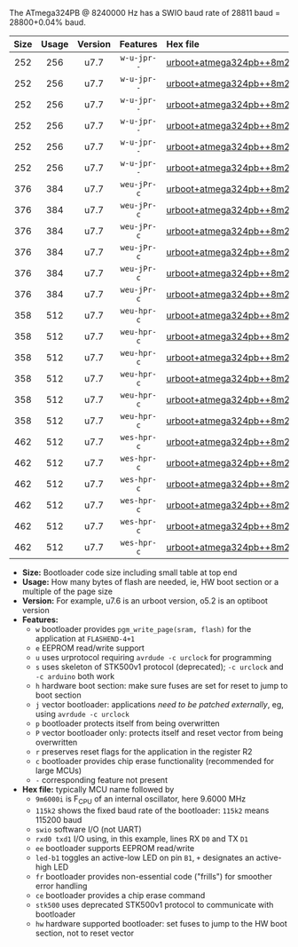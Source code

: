 The ATmega324PB @ 8240000 Hz has a SWIO baud rate of 28811 baud = 28800+0.04% baud.

|Size|Usage|Version|Features|Hex file|
|:-:|:-:|:-:|:-:|:--|
|252|256|u7.7|`w-u-jpr--`|[urboot+atmega324pb++8m2400i+++28k8_swio_rxd0_txd1_led+b0.hex](https://raw.githubusercontent.com/stefanrueger/urboot.hex/main/cores/mightycore/atmega324pb/internal_oscillator/fint++8m2400_Hz/br+++28k8_bps/urboot+atmega324pb++8m2400i+++28k8_swio_rxd0_txd1_led+b0.hex)|
|252|256|u7.7|`w-u-jpr--`|[urboot+atmega324pb++8m2400i+++28k8_swio_rxd0_txd1_led+b7.hex](https://raw.githubusercontent.com/stefanrueger/urboot.hex/main/cores/mightycore/atmega324pb/internal_oscillator/fint++8m2400_Hz/br+++28k8_bps/urboot+atmega324pb++8m2400i+++28k8_swio_rxd0_txd1_led+b7.hex)|
|252|256|u7.7|`w-u-jpr--`|[urboot+atmega324pb++8m2400i+++28k8_swio_rxd2_txd3_led+b0.hex](https://raw.githubusercontent.com/stefanrueger/urboot.hex/main/cores/mightycore/atmega324pb/internal_oscillator/fint++8m2400_Hz/br+++28k8_bps/urboot+atmega324pb++8m2400i+++28k8_swio_rxd2_txd3_led+b0.hex)|
|252|256|u7.7|`w-u-jpr--`|[urboot+atmega324pb++8m2400i+++28k8_swio_rxd2_txd3_led+b7.hex](https://raw.githubusercontent.com/stefanrueger/urboot.hex/main/cores/mightycore/atmega324pb/internal_oscillator/fint++8m2400_Hz/br+++28k8_bps/urboot+atmega324pb++8m2400i+++28k8_swio_rxd2_txd3_led+b7.hex)|
|252|256|u7.7|`w-u-jpr--`|[urboot+atmega324pb++8m2400i+++28k8_swio_rxe2_txe3_led+b0.hex](https://raw.githubusercontent.com/stefanrueger/urboot.hex/main/cores/mightycore/atmega324pb/internal_oscillator/fint++8m2400_Hz/br+++28k8_bps/urboot+atmega324pb++8m2400i+++28k8_swio_rxe2_txe3_led+b0.hex)|
|252|256|u7.7|`w-u-jpr--`|[urboot+atmega324pb++8m2400i+++28k8_swio_rxe2_txe3_led+b7.hex](https://raw.githubusercontent.com/stefanrueger/urboot.hex/main/cores/mightycore/atmega324pb/internal_oscillator/fint++8m2400_Hz/br+++28k8_bps/urboot+atmega324pb++8m2400i+++28k8_swio_rxe2_txe3_led+b7.hex)|
|376|384|u7.7|`weu-jPr-c`|[urboot+atmega324pb++8m2400i+++28k8_swio_rxd0_txd1_ee_led+b0_fr_ce.hex](https://raw.githubusercontent.com/stefanrueger/urboot.hex/main/cores/mightycore/atmega324pb/internal_oscillator/fint++8m2400_Hz/br+++28k8_bps/urboot+atmega324pb++8m2400i+++28k8_swio_rxd0_txd1_ee_led+b0_fr_ce.hex)|
|376|384|u7.7|`weu-jPr-c`|[urboot+atmega324pb++8m2400i+++28k8_swio_rxd0_txd1_ee_led+b7_fr_ce.hex](https://raw.githubusercontent.com/stefanrueger/urboot.hex/main/cores/mightycore/atmega324pb/internal_oscillator/fint++8m2400_Hz/br+++28k8_bps/urboot+atmega324pb++8m2400i+++28k8_swio_rxd0_txd1_ee_led+b7_fr_ce.hex)|
|376|384|u7.7|`weu-jPr-c`|[urboot+atmega324pb++8m2400i+++28k8_swio_rxd2_txd3_ee_led+b0_fr_ce.hex](https://raw.githubusercontent.com/stefanrueger/urboot.hex/main/cores/mightycore/atmega324pb/internal_oscillator/fint++8m2400_Hz/br+++28k8_bps/urboot+atmega324pb++8m2400i+++28k8_swio_rxd2_txd3_ee_led+b0_fr_ce.hex)|
|376|384|u7.7|`weu-jPr-c`|[urboot+atmega324pb++8m2400i+++28k8_swio_rxd2_txd3_ee_led+b7_fr_ce.hex](https://raw.githubusercontent.com/stefanrueger/urboot.hex/main/cores/mightycore/atmega324pb/internal_oscillator/fint++8m2400_Hz/br+++28k8_bps/urboot+atmega324pb++8m2400i+++28k8_swio_rxd2_txd3_ee_led+b7_fr_ce.hex)|
|376|384|u7.7|`weu-jPr-c`|[urboot+atmega324pb++8m2400i+++28k8_swio_rxe2_txe3_ee_led+b0_fr_ce.hex](https://raw.githubusercontent.com/stefanrueger/urboot.hex/main/cores/mightycore/atmega324pb/internal_oscillator/fint++8m2400_Hz/br+++28k8_bps/urboot+atmega324pb++8m2400i+++28k8_swio_rxe2_txe3_ee_led+b0_fr_ce.hex)|
|376|384|u7.7|`weu-jPr-c`|[urboot+atmega324pb++8m2400i+++28k8_swio_rxe2_txe3_ee_led+b7_fr_ce.hex](https://raw.githubusercontent.com/stefanrueger/urboot.hex/main/cores/mightycore/atmega324pb/internal_oscillator/fint++8m2400_Hz/br+++28k8_bps/urboot+atmega324pb++8m2400i+++28k8_swio_rxe2_txe3_ee_led+b7_fr_ce.hex)|
|358|512|u7.7|`weu-hpr-c`|[urboot+atmega324pb++8m2400i+++28k8_swio_rxd0_txd1_ee_led+b0_fr_ce_hw.hex](https://raw.githubusercontent.com/stefanrueger/urboot.hex/main/cores/mightycore/atmega324pb/internal_oscillator/fint++8m2400_Hz/br+++28k8_bps/urboot+atmega324pb++8m2400i+++28k8_swio_rxd0_txd1_ee_led+b0_fr_ce_hw.hex)|
|358|512|u7.7|`weu-hpr-c`|[urboot+atmega324pb++8m2400i+++28k8_swio_rxd0_txd1_ee_led+b7_fr_ce_hw.hex](https://raw.githubusercontent.com/stefanrueger/urboot.hex/main/cores/mightycore/atmega324pb/internal_oscillator/fint++8m2400_Hz/br+++28k8_bps/urboot+atmega324pb++8m2400i+++28k8_swio_rxd0_txd1_ee_led+b7_fr_ce_hw.hex)|
|358|512|u7.7|`weu-hpr-c`|[urboot+atmega324pb++8m2400i+++28k8_swio_rxd2_txd3_ee_led+b0_fr_ce_hw.hex](https://raw.githubusercontent.com/stefanrueger/urboot.hex/main/cores/mightycore/atmega324pb/internal_oscillator/fint++8m2400_Hz/br+++28k8_bps/urboot+atmega324pb++8m2400i+++28k8_swio_rxd2_txd3_ee_led+b0_fr_ce_hw.hex)|
|358|512|u7.7|`weu-hpr-c`|[urboot+atmega324pb++8m2400i+++28k8_swio_rxd2_txd3_ee_led+b7_fr_ce_hw.hex](https://raw.githubusercontent.com/stefanrueger/urboot.hex/main/cores/mightycore/atmega324pb/internal_oscillator/fint++8m2400_Hz/br+++28k8_bps/urboot+atmega324pb++8m2400i+++28k8_swio_rxd2_txd3_ee_led+b7_fr_ce_hw.hex)|
|358|512|u7.7|`weu-hpr-c`|[urboot+atmega324pb++8m2400i+++28k8_swio_rxe2_txe3_ee_led+b0_fr_ce_hw.hex](https://raw.githubusercontent.com/stefanrueger/urboot.hex/main/cores/mightycore/atmega324pb/internal_oscillator/fint++8m2400_Hz/br+++28k8_bps/urboot+atmega324pb++8m2400i+++28k8_swio_rxe2_txe3_ee_led+b0_fr_ce_hw.hex)|
|358|512|u7.7|`weu-hpr-c`|[urboot+atmega324pb++8m2400i+++28k8_swio_rxe2_txe3_ee_led+b7_fr_ce_hw.hex](https://raw.githubusercontent.com/stefanrueger/urboot.hex/main/cores/mightycore/atmega324pb/internal_oscillator/fint++8m2400_Hz/br+++28k8_bps/urboot+atmega324pb++8m2400i+++28k8_swio_rxe2_txe3_ee_led+b7_fr_ce_hw.hex)|
|462|512|u7.7|`wes-hpr-c`|[urboot+atmega324pb++8m2400i+++28k8_swio_rxd0_txd1_ee_led+b0_fr_ce_stk500_hw.hex](https://raw.githubusercontent.com/stefanrueger/urboot.hex/main/cores/mightycore/atmega324pb/internal_oscillator/fint++8m2400_Hz/br+++28k8_bps/urboot+atmega324pb++8m2400i+++28k8_swio_rxd0_txd1_ee_led+b0_fr_ce_stk500_hw.hex)|
|462|512|u7.7|`wes-hpr-c`|[urboot+atmega324pb++8m2400i+++28k8_swio_rxd0_txd1_ee_led+b7_fr_ce_stk500_hw.hex](https://raw.githubusercontent.com/stefanrueger/urboot.hex/main/cores/mightycore/atmega324pb/internal_oscillator/fint++8m2400_Hz/br+++28k8_bps/urboot+atmega324pb++8m2400i+++28k8_swio_rxd0_txd1_ee_led+b7_fr_ce_stk500_hw.hex)|
|462|512|u7.7|`wes-hpr-c`|[urboot+atmega324pb++8m2400i+++28k8_swio_rxd2_txd3_ee_led+b0_fr_ce_stk500_hw.hex](https://raw.githubusercontent.com/stefanrueger/urboot.hex/main/cores/mightycore/atmega324pb/internal_oscillator/fint++8m2400_Hz/br+++28k8_bps/urboot+atmega324pb++8m2400i+++28k8_swio_rxd2_txd3_ee_led+b0_fr_ce_stk500_hw.hex)|
|462|512|u7.7|`wes-hpr-c`|[urboot+atmega324pb++8m2400i+++28k8_swio_rxd2_txd3_ee_led+b7_fr_ce_stk500_hw.hex](https://raw.githubusercontent.com/stefanrueger/urboot.hex/main/cores/mightycore/atmega324pb/internal_oscillator/fint++8m2400_Hz/br+++28k8_bps/urboot+atmega324pb++8m2400i+++28k8_swio_rxd2_txd3_ee_led+b7_fr_ce_stk500_hw.hex)|
|462|512|u7.7|`wes-hpr-c`|[urboot+atmega324pb++8m2400i+++28k8_swio_rxe2_txe3_ee_led+b0_fr_ce_stk500_hw.hex](https://raw.githubusercontent.com/stefanrueger/urboot.hex/main/cores/mightycore/atmega324pb/internal_oscillator/fint++8m2400_Hz/br+++28k8_bps/urboot+atmega324pb++8m2400i+++28k8_swio_rxe2_txe3_ee_led+b0_fr_ce_stk500_hw.hex)|
|462|512|u7.7|`wes-hpr-c`|[urboot+atmega324pb++8m2400i+++28k8_swio_rxe2_txe3_ee_led+b7_fr_ce_stk500_hw.hex](https://raw.githubusercontent.com/stefanrueger/urboot.hex/main/cores/mightycore/atmega324pb/internal_oscillator/fint++8m2400_Hz/br+++28k8_bps/urboot+atmega324pb++8m2400i+++28k8_swio_rxe2_txe3_ee_led+b7_fr_ce_stk500_hw.hex)|

- **Size:** Bootloader code size including small table at top end
- **Usage:** How many bytes of flash are needed, ie, HW boot section or a multiple of the page size
- **Version:** For example, u7.6 is an urboot version, o5.2 is an optiboot version
- **Features:**
  + `w` bootloader provides `pgm_write_page(sram, flash)` for the application at `FLASHEND-4+1`
  + `e` EEPROM read/write support
  + `u` uses urprotocol requiring `avrdude -c urclock` for programming
  + `s` uses skeleton of STK500v1 protocol (deprecated); `-c urclock` and `-c arduino` both work
  + `h` hardware boot section: make sure fuses are set for reset to jump to boot section
  + `j` vector bootloader: applications *need to be patched externally*, eg, using `avrdude -c urclock`
  + `p` bootloader protects itself from being overwritten
  + `P` vector bootloader only: protects itself and reset vector from being overwritten
  + `r` preserves reset flags for the application in the register R2
  + `c` bootloader provides chip erase functionality (recommended for large MCUs)
  + `-` corresponding feature not present
- **Hex file:** typically MCU name followed by
  + `9m6000i` is F<sub>CPU</sub> of an internal oscillator, here 9.6000 MHz
  + `115k2` shows the fixed baud rate of the bootloader: `115k2` means 115200 baud
  + `swio` software I/O (not UART)
  + `rxd0 txd1` I/O using, in this example, lines RX `D0` and TX `D1`
  + `ee` bootloader supports EEPROM read/write
  + `led-b1` toggles an active-low LED on pin `B1`, `+` designates an active-high LED
  + `fr` bootloader provides non-essential code ("frills") for smoother error handling
  + `ce` bootloader provides a chip erase command
  + `stk500` uses deprecated STK500v1 protocol to communicate with bootloader
  + `hw` hardware supported bootloader: set fuses to jump to the HW boot section, not to reset vector
